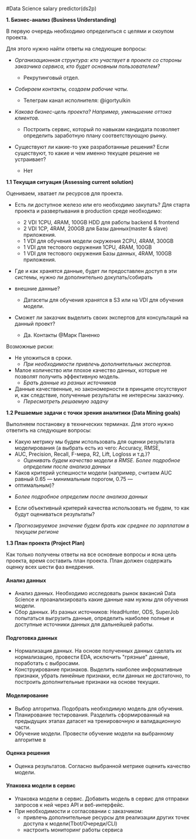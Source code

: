 #Data Science salary predictor(ds2p)

**1\. Бизнес-анализ (Business Understanding)**

В первую очередь необходимо определиться с целями и скоупом проекта.

Для этого нужно найти ответы на следующие вопросы:

- _Организационная структура: кто участвует в проекте со стороны заказчика сервиса, кто будет основным пользователем?_
  + Рекрутинговый отдел.

- _Собираем контакты, создаем рабочие чаты._
  + Телеграм канал исполнителя: @igortyulkin

- _Какова бизнес-цель проекта? Например, уменьшение оттока клиентов._
  + Построить сервис, который по навыкам кандидата позволяет определить заработную плану соответствующую рынку.

- Существуют ли какие-то уже разработанные решения? Если существуют, то какие и чем именно текущее решение не устраивает?
  + Нет

**1.1 Текущая ситуация (Assessing current solution)**

Оцениваем, хватает ли ресурсов для проекта.

- Есть ли доступное железо или его необходимо закупать?
Для старта проекта и развертывания в production среде необходимо:
  + 2 VDI 1CPU, 4RAM, 100GB HDD для работы backend & frontend
  + 2 VDI 1CP, 4RAM, 200GB для Базы данных(master & slave) приложения.
  + 1 VDI для обучения модели окружения 2CPU, 4RAM, 300GB 
  + 1 VDI для тестового окружения 1CPU, 4RAM, 100GB
  + 1 VDI для тестового окружения Базы данных, 4RAM, 100GB приложения.

- Где и как хранятся данные, будет ли предоставлен доступ в эти системы, нужно ли дополнительно докупать/собирать
- внешние данные?
  + Датасеты для обучения хранятся в S3 или на VDI для обучения модели.

- Сможет ли заказчик выделить своих экспертов для консультаций на данный проект?
  + Да. Контакты @Марк Паненко


Возможные риски:
  - Не уложиться в сроки.
    + _При необходимости привлечь дополнительных экспертов._
  - Малое количество или плохое качество данных, которые не позволят получить эффективную модель. 
    + _Брать данные из разных источников_
  - Данные качественные, но закономерности в принципе отсутствуют и, как следствие, полученные результаты не интересны заказчику. 
    + _Пересмотреть решаемую задачу_

**1.2 Решаемые задачи с точки зрения аналитики (Data Mining goals)**

Выполняем постановку в технических терминах. Для этого нужно ответить на следующие вопросы:

- Какую метрику мы будем использовать для оценки результата моделирования (а выбрать есть из чего: Accuracy, RMSE,
- AUC, Precision, Recall, F-мера, R2, Lift, Logloss и т.д.)?
  + _Оценивать будем качество модели в RMSE. Более подробное определим после анализа данных_
- Каков критерий успешности модели (например, считаем AUC равный 0.65 — минимальным порогом, 0.75 —
- оптимальным)?
 + _Более подробное определим после анализа данных_ 
- Если объективный критерий качества использовать не будем, то как будут оцениваться результаты?
 + _Прогнозируемое значение будем брать как среднее по зарплатам в текущем регионе_

**1.3 План проекта (Project Plan)**

Как только получены ответы на все основные вопросы и ясна цель проекта, время составить план проекта. План должен
содержать оценку всех шести фаз внедрения.

#### Анализ данных
 + Анализ данных. Необходимо исследовать рынок вакансий Data Science и проанализировать какие данные нам нужны для обучения модели.
 + Сбор данных. Из разных источников: HeadHunter, ODS, SuperJob попытаться выгрузить данные, определить наиболее полные и доступные источники данных для дальнейшей работы.

#### Подготовка данных

 + Нормализация данных. На основе полученных данных сделать их нормализацию, провести EDA, исключить "грязные" данные, поработать с выбросами.
 + Конструирование признаков. Выделить наиболее информативные признаки, убрать линейные признаки, если данных не достаточно, то построить дополнительные признаки на основе текущих. 

#### Моделирование
 + Выбор алгоритма. Подобрать необходимую модель для обучения.
 + Планирование тестирования. Разделить сформированный на предыдущих этапах датасет на тренировочную и валидационную части.
 + Обучение модели. Провести обучение модели на выбранному алгоритме в 

#### Оценка решения
 + Оценка результатов. Согласно выбранной метрике оценить качество модели.

#### Упаковка модели в сервис
 + Упаковка модели в сервис. Добавить модель в сервис для отправки запросов к ней через API и веб-интерфейс.
 + При необходимости и согласовании с заказчиком:
   + привлечь дополнительные ресурсы для реализации других точек доступа к модели(Tbot/Очереди/CLI)
   + настроить мониторинг работы сервиса 
